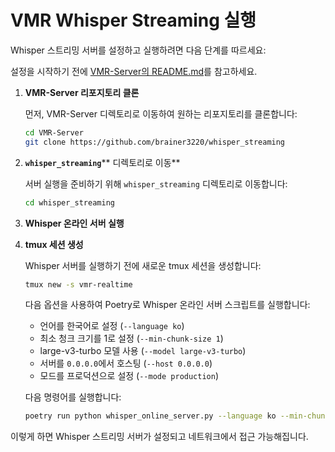 # VMR Whisper Streaming 실행

Whisper 스트리밍 서버를 설정하고 실행하려면 다음 단계를 따르세요:

설정을 시작하기 전에 [VMR-Server의 README.md](https://github.com/brainer3220/VMR-Server)를 참고하세요.

1. **VMR-Server 리포지토리 클론**

   먼저, VMR-Server 디렉토리로 이동하여 원하는 리포지토리를 클론합니다:

   ```bash
   cd VMR-Server
   git clone https://github.com/brainer3220/whisper_streaming
   ```

2. **`whisper_streaming`**\*\* 디렉토리로 이동\*\*

   서버 실행을 준비하기 위해 `whisper_streaming` 디렉토리로 이동합니다:

   ```bash
   cd whisper_streaming
   ```

3. **Whisper 온라인 서버 실행**

4. **tmux 세션 생성**

   Whisper 서버를 실행하기 전에 새로운 tmux 세션을 생성합니다:

   ```bash
   tmux new -s vmr-realtime
   ```

   다음 옵션을 사용하여 Poetry로 Whisper 온라인 서버 스크립트를 실행합니다:

   - 언어를 한국어로 설정 (`--language ko`)
   - 최소 청크 크기를 1로 설정 (`--min-chunk-size 1`)
   - large-v3-turbo 모델 사용 (`--model large-v3-turbo`)
   - 서버를 `0.0.0.0`에서 호스팅 (`--host 0.0.0.0`)
   - 모드를 프로덕션으로 설정 (`--mode production`)

   다음 명령어를 실행합니다:

   ```bash
   poetry run python whisper_online_server.py --language ko --min-chunk-size 1 --model large-v3-turbo --host 0.0.0.0 --mode production
   ```

이렇게 하면 Whisper 스트리밍 서버가 설정되고 네트워크에서 접근 가능해집니다.

